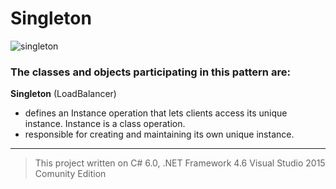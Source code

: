 # Singleton

![singleton](https://cloud.githubusercontent.com/assets/24522089/24106812/81a35182-0da2-11e7-9f30-09f35a4e6dcd.png)


### The classes and objects participating in this pattern are:

**Singleton**   (LoadBalancer)
* defines an Instance operation that lets clients access its unique instance. Instance is a class operation.
* responsible for creating and maintaining its own unique instance.

-------------------------------------------------------------------------------------------------
> This project written on C# 6.0, .NET Framework 4.6 Visual Studio 2015 Comunity Edition
